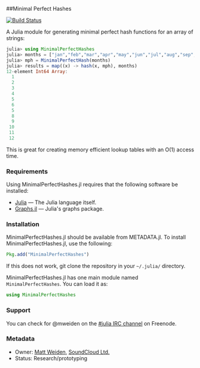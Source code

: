 ##Minimal Perfect Hashes

[![Build Status](https://travis-ci.org/soundcloud/MinimalPerfectHashes.jl.png)](https://travis-ci.org/soundcloud/MinimalPerfectHashes.jl)

A Julia module for generating minimal perfect hash functions for an array of strings:
```julia
julia> using MinimalPerfectHashes
julia> months = ["jan","feb","mar","apr","may","jun","jul","aug","sep","oct","nov","dec"]
julia> mph = MinimalPerfectHash(months)
julia> results = map((x) -> hash(x, mph), months)
12-element Int64 Array:
  1
  2
  3
  4
  5
  6
  5
  8
  9
 10
 11
 12
```
This is great for creating memory efficient lookup tables with an O(1) access time.

### Requirements

Using MinimalPerfectHashes.jl requires that the following software be installed:

- [Julia](https://github.com/JuliaLang/julia) — The Julia language itself.
- [Graphs.jl](https://github.com/JuliaLang/Graphs.jl) — Julia's graphs package.

### Installation

MinimalPerfectHashes.jl should be available from METADATA.jl. To install MinimalPerfectHashes.jl, use the following:

```julia
Pkg.add("MinimalPerfectHashes")
```

If this does not work, git clone the repository in your ```~/.julia/``` directory.

MinimalPerfectHashes.jl has one main module named `MinimalPerfectHashes`. You can load it as:

```julia
using MinimalPerfectHashes
```

### Support

You can check for @mweiden on the [#julia IRC channel](http://webchat.freenode.net/?channels=julia) on Freenode.

### Metadata

  * Owner: [Matt Weiden](https://github.com/mweiden), [SoundCloud Ltd.](http://soundcloud.com)
  * Status: Research/prototyping
